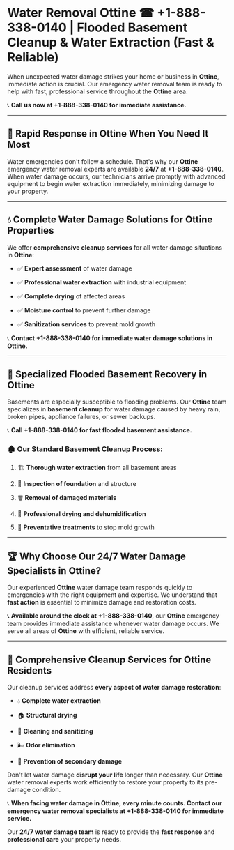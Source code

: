 # Water Removal Ottine ☎ +1-888-338-0140 | Flooded Basement Cleanup & Water Extraction (Fast & Reliable)

When unexpected water damage strikes your home or business in **Ottine**, immediate action is crucial. Our emergency water removal team is ready to help with fast, professional service throughout the **Ottine** area. 

📞 **Call us now at +1-888-338-0140 for immediate assistance.**
---
## 🚀 Rapid Response in Ottine When You Need It Most
Water emergencies don't follow a schedule. That's why our **Ottine** emergency water removal experts are available **24/7** at **+1-888-338-0140**. When water damage occurs, our technicians arrive promptly with advanced equipment to begin water extraction immediately, minimizing damage to your property.
---
## 💧 Complete Water Damage Solutions for Ottine Properties
We offer **comprehensive cleanup services** for all water damage situations in **Ottine**:
- ✅ **Expert assessment** of water damage  
- ✅ **Professional water extraction** with industrial equipment  
- ✅ **Complete drying** of affected areas  
- ✅ **Moisture control** to prevent further damage  
- ✅ **Sanitization services** to prevent mold growth  
📞 **Contact +1-888-338-0140 for immediate water damage solutions in Ottine.**
---
## 🌊 Specialized Flooded Basement Recovery in Ottine
Basements are especially susceptible to flooding problems. Our **Ottine** team specializes in **basement cleanup** for water damage caused by heavy rain, broken pipes, appliance failures, or sewer backups. 
📞 **Call +1-888-338-0140 for fast flooded basement assistance.**
### 🏚️ Our Standard Basement Cleanup Process:
1. 🏗️ **Thorough water extraction** from all basement areas  
2. 🔎 **Inspection of foundation** and structure  
3. 🗑️ **Removal of damaged materials**  
4. 💨 **Professional drying and dehumidification**  
5. 🚫 **Preventative treatments** to stop mold growth  
---
## 🏆 Why Choose Our 24/7 Water Damage Specialists in Ottine?
Our experienced **Ottine** water damage team responds quickly to emergencies with the right equipment and expertise. We understand that **fast action** is essential to minimize damage and restoration costs.
📞 **Available around the clock at +1-888-338-0140**, our **Ottine** emergency team provides immediate assistance whenever water damage occurs. We serve all areas of **Ottine** with efficient, reliable service.
---
## 🧹 Comprehensive Cleanup Services for Ottine Residents
Our cleanup services address **every aspect of water damage restoration**:
- 💧 **Complete water extraction**  
- 🏠 **Structural drying**  
- 🧼 **Cleaning and sanitizing**  
- 🌬️ **Odor elimination**  
- 🚫 **Prevention of secondary damage**  
Don't let water damage **disrupt your life** longer than necessary. Our **Ottine** water removal experts work efficiently to restore your property to its pre-damage condition.
📞 **When facing water damage in Ottine, every minute counts. Contact our emergency water removal specialists at +1-888-338-0140 for immediate service.**
Our **24/7 water damage team** is ready to provide the **fast response** and **professional care** your property needs.
